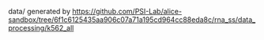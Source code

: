  

data/  generated by https://github.com/PSI-Lab/alice-sandbox/tree/6f1c6125435aa906c07a71a195cd964cc88eda8c/rna_ss/data_processing/k562_all

